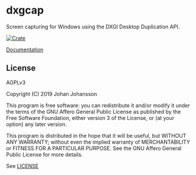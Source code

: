 # dxgcap

Screen capturing for Windows using the DXGI Desktop Duplication API.

[![Crate](https://img.shields.io/crates/v/dxgcap.svg)](https://crates.io/crates/dxgcap/)

[Documentation](https://docs.rs/dxgcap/*/x86_64-pc-windows-msvc/dxgcap/)

## License

AGPLv3

Copyright (C) 2019  Johan Johansson

This program is free software: you can redistribute it and/or
modify it under the terms of the GNU Affero General Public License
as published by the Free Software Foundation, either version 3 of
the License, or (at your option) any later version.

This program is distributed in the hope that it will be useful, but
WITHOUT ANY WARRANTY; without even the implied warranty of
MERCHANTABILITY or FITNESS FOR A PARTICULAR PURPOSE.  See the GNU
Affero General Public License for more details.

See [LICENSE](./LICENSE)
